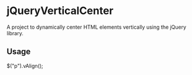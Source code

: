 jQueryVerticalCenter
====================
A project to dynamically center HTML elements vertically using the jQuery library.

Usage
--------------------
  $("p").vAlign();
